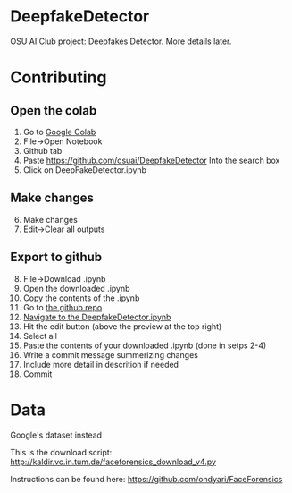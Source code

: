# DeepfakeDetector

OSU AI Club project: Deepfakes Detector. More details later.

# Contributing
## Open the colab
1. Go to [Google Colab](colab.research.google.com)
2. File->Open Notebook
3. Github tab
4. Paste https://github.com/osuai/DeepfakeDetector Into the search box
5. Click on DeepFakeDetector.ipynb
## Make changes
6. Make changes
7. Edit->Clear all outputs
## Export to github
8. File->Download .ipynb
9. Open the downloaded .ipynb
10. Copy the contents of the .ipynb
11. Go to [the github repo](https://github.com/osuai/DeepfakeDetector)
12. [Navigate to the DeepfakeDetector.ipynb](https://github.com/osuai/DeepfakeDetector/blob/master/DeepFakeDetector.ipynb)
13. Hit the edit button (above the preview at the top right)
14. Select all
15. Paste the contents of your downloaded .ipynb (done in setps 2-4)
16. Write a commit message summerizing changes
17. Include more detail in descrition if needed
18. Commit

# Data
Google's dataset instead

This is the download script: http://kaldir.vc.in.tum.de/faceforensics_download_v4.py

Instructions can be found here: https://github.com/ondyari/FaceForensics
